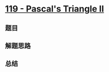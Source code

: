 # [119 - Pascal's Triangle II](https://leetcode.com/problems/pascals-triangle-ii/)

## 题目


## 解题思路


## 总结


